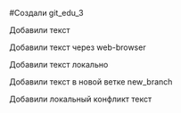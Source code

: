 ﻿#Создали git_edu_3

Добавили текст

Добавили текст через web-browser

Добавили текст локально

Добавили текст в новой ветке new_branch

Добавили локальный конфликт текст